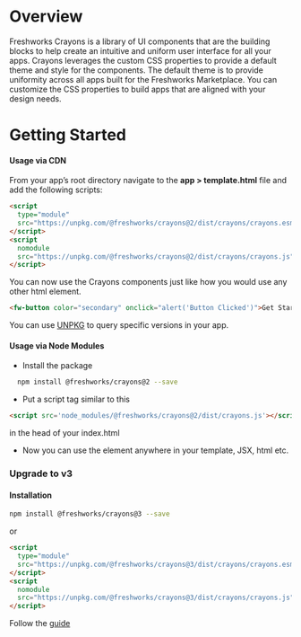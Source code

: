 # Overview

Freshworks Crayons is a library of UI components that are the building blocks to help create an intuitive and uniform user interface for all your apps. Crayons leverages the custom CSS properties to provide a default theme and style for the components. The default theme is to provide uniformity across all apps built for the Freshworks Marketplace. You can customize the CSS properties to build apps that are aligned with your design needs.

# Getting Started

#### Usage via CDN
From your app’s root directory navigate to the **app > template.html** file and add the following scripts:

```html
<script
  type="module"
  src="https://unpkg.com/@freshworks/crayons@2/dist/crayons/crayons.esm.js">
</script>
<script
  nomodule
  src="https://unpkg.com/@freshworks/crayons@2/dist/crayons/crayons.js">
</script>
```

You can now use the Crayons components just like how you would use any other html element.

```html live
<fw-button color="secondary" onclick="alert('Button Clicked')">Get Started</fw-button>
```

You can use [UNPKG](https://unpkg.com/) to query specific versions in your app.

#### Usage via Node Modules
 - Install the package 
```bash
  npm install @freshworks/crayons@2 --save
```
 - Put a script tag similar to this 
```html
<script src='node_modules/@freshworks/crayons@2/dist/crayons.js'></script>
``` 
in the head of your index.html
 - Now you can use the element anywhere in your template, JSX, html etc.


### Upgrade to v3

#### Installation

```bash
npm install @freshworks/crayons@3 --save
```
or
```html
<script
  type="module"
  src="https://unpkg.com/@freshworks/crayons@3/dist/crayons/crayons.esm.js">
</script>
<script
  nomodule
  src="https://unpkg.com/@freshworks/crayons@3/dist/crayons/crayons.js">
</script>
``` 

 Follow the [guide](https://crayons.freshworks.com/v3/introduction/migrating-to-v3/)